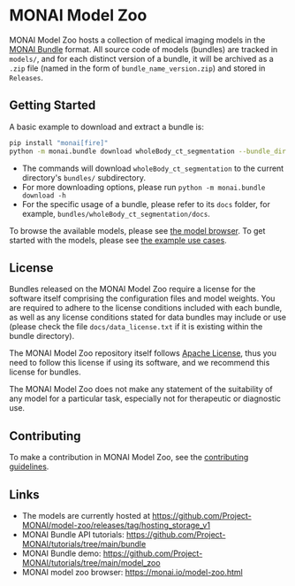 # MONAI Model Zoo

MONAI Model Zoo hosts a collection of medical imaging models in the [MONAI Bundle](https://docs.monai.io/en/latest/bundle_intro.html) format.
All source code of models (bundles) are tracked in `models/`, and for each distinct version of a bundle, it will be archived as a `.zip` file (named in the form of `bundle_name_version.zip`) and stored in `Releases`.

## Getting Started

A basic example to download and extract a bundle is:

```bash
pip install "monai[fire]"
python -m monai.bundle download wholeBody_ct_segmentation --bundle_dir "bundles/"
```

- The commands will download `wholeBody_ct_segmentation` to the current directory's `bundles/` subdirectory.
- For more downloading options, please run `python -m monai.bundle download -h`
- For the specific usage of a bundle, please refer to its `docs` folder, for example, `bundles/wholeBody_ct_segmentation/docs`.

To browse the available models, please see [the model browser](https://monai.io/model-zoo.html).
To get started with the models, please see [the example use cases](https://github.com/Project-MONAI/tutorials/tree/main/model_zoo).

## License

Bundles released on the MONAI Model Zoo require a license for the software itself comprising the configuration files and model weights. You are required to adhere to the license conditions included with each bundle, as well as any license conditions stated for data bundles may include or use (please check the file `docs/data_license.txt` if it is existing within the bundle directory).

The MONAI Model Zoo repository itself follows [Apache License](https://github.com/Project-MONAI/model-zoo/blob/dev/LICENSE), thus you need to follow this license if using its software, and we recommend this license for bundles.

The MONAI Model Zoo does not make any statement of the suitability of any model for a particular task, especially not for therapeutic or diagnostic use.

## Contributing

To make a contribution in MONAI Model Zoo, see the [contributing guidelines](https://github.com/Project-MONAI/model-zoo/blob/dev/CONTRIBUTING.md).

## Links
- The models are currently hosted at https://github.com/Project-MONAI/model-zoo/releases/tag/hosting_storage_v1
- MONAI Bundle API tutorials: https://github.com/Project-MONAI/tutorials/tree/main/bundle
- MONAI Bundle demo: https://github.com/Project-MONAI/tutorials/tree/main/model_zoo
- MONAI model zoo browser: https://monai.io/model-zoo.html
